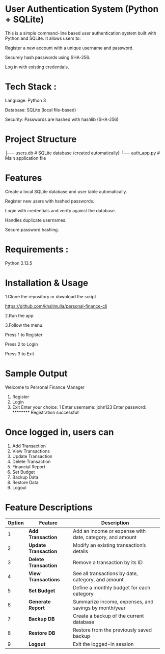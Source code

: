  # User Authentication System (Python + SQLite)

 This is a simple command-line based user authentication system built with Python and SQLite. It allows users to:

Register a new account with a unique username and password.

Securely hash passwords using SHA-256.

Log in with existing credentials.

 # Tech Stack :
Language: Python 3

Database: SQLite (local file-based)

Security: Passwords are hashed with hashlib (SHA-256)

# Project Structure

├── users.db                # SQLite database (created automatically)
└── auth_app.py             # Main application file


 # Features         
Create a local SQLite database and user table automatically.

Register new users with hashed passwords.

Login with credentials and verify against the database.

Handles duplicate usernames.

Secure password hashing.

# Requirements :
Python 3.13.5

# Installation & Usage
1.Clone the repository or download the script

https://github.com/khalimulla/personal-finance-cli

2.Run the app

3.Follow the menu:

Press 1 to Register

Press 2 to Login

Press 3 to Exit

# Sample Output
 Welcome to Personal Finance Manager

1. Register
2. Login
3. Exit
Enter your choice: 1
Enter username: john123
Enter password: ********
 Registration successful!
# Once logged in, users can
1. Add Transaction
2. View Transactions
3. Update Transaction
4. Delete Transaction
5. Financial Report
6. Set Budget
7. Backup Data
8. Restore Data
9. Logout
#  Feature Descriptions
 | Option | Feature                | Description                                              |
| ------ | ---------------------- | -------------------------------------------------------- |
| 1      | **Add Transaction**    | Add an income or expense with date, category, and amount |
| 2      | **Update Transaction** | Modify an existing transaction’s details                 |
| 3      | **Delete Transaction** | Remove a transaction by its ID                           |
| 4      | **View Transactions**  | See all transactions by date, category, and amount       |
| 5      | **Set Budget**         | Define a monthly budget for each category                |
| 6      | **Generate Report**    | Summarize income, expenses, and savings by month/year    |
| 7      | **Backup DB**          | Create a backup of the current database                  |
| 8      | **Restore DB**         | Restore from the previously saved backup                 |
| 9      | **Logout**             | Exit the logged-in session                               |









